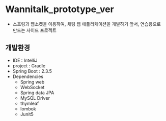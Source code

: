 # Wannitalk_prototype_ver
 - 스프링과 웹소켓을 이용하여, 채팅 웹 애플리케이션을 개발하기 앞서, 연습용으로 만드는 사이드 프로젝트

## 개발환경
- IDE : IntelliJ
- project : Gradle
- Spring Boot : 2.3.5
- Dependencies
    - Spring web
    - WebSocket
    - Spring data JPA
    - MySQL Driver
    - thymleaf
    - lombok
    - Junit5
